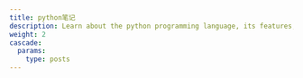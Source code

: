 ```yaml
---
title: python笔记
description: Learn about the python programming language, its features, and how to get started with
weight: 2
cascade:
  params:
    type: posts
---
```


